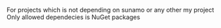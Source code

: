 For projects which is not depending on sunamo or any other my project\
Only allowed dependecies is NuGet packages
